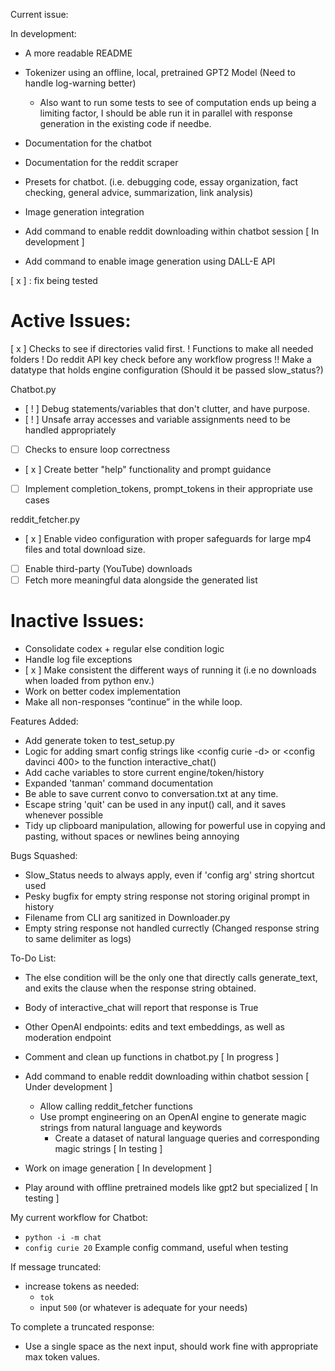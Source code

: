 Current issue:

In development:
- A more readable README

- Tokenizer using an offline, local, pretrained GPT2 Model (Need to handle log-warning better)
    - Also want to run some tests to see of computation ends up being a limiting factor, I should be able run it in parallel with response generation in the existing code if needbe.
- Documentation for the chatbot
- Documentation for the reddit scraper
- Presets for chatbot. (i.e. debugging code, essay organization, fact checking, general advice, summarization, link analysis)
- Image generation integration
- Add command to enable reddit downloading within chatbot session [ In development ]
- Add command to enable image generation using DALL-E API

[ x ] : fix being tested
# Active Issues:
[ x ] Checks to see if directories valid first.
! Functions to make all needed folders
! Do reddit API key check before any workflow progress
!! Make a datatype that holds engine configuration (Should it be passed slow_status?)

Chatbot.py
- [ ! ] Debug statements/variables that don't clutter, and have purpose.
- [ ! ] Unsafe array accesses and variable assignments need to be handled appropriately
- [ ] Checks to ensure loop correctness
- [ x ] Create better "help" functionality and prompt guidance
- [ ] Implement completion_tokens, prompt_tokens in their appropriate use cases



reddit_fetcher.py
- [ x ] Enable video configuration with proper safeguards for large mp4 files and total download size.
- [ ] Enable third-party (YouTube) downloads
- [ ] Fetch more meaningful data alongside the generated list

# Inactive Issues:
- Consolidate codex + regular else condition logic
- Handle log file exceptions
- [ x ] Make consistent the different ways of running it (i.e no downloads when loaded from python env.)
- Work on better codex implementation
- Make all non-responses “continue” in the while loop.

Features Added:
- Add generate token to test_setup.py
- Logic for adding smart config strings like <config curie -d> or <config davinci 400> to the function interactive_chat()
- Add cache variables to store current engine/token/history
- Expanded 'tanman' command documentation
- Be able to save current convo to conversation.txt at any time.
- Escape string 'quit' can be used in any input() call, and it saves whenever possible
- Tidy up clipboard manipulation, allowing for powerful use in copying and pasting, without spaces or newlines being annoying


Bugs Squashed:
- Slow_Status needs to always apply, even if 'config arg' string shortcut used
- Pesky bugfix for empty string response not storing original prompt in history
- Filename from CLI arg sanitized in Downloader.py
- Empty string response not handled currectly (Changed response string to same delimiter as logs)

To-Do List:
- The else condition will be the only one that directly calls generate_text, and exits the clause when the response string obtained.
- Body of interactive_chat will report that response is True

- Other OpenAI endpoints: edits and text embeddings, as well as moderation endpoint
- Comment and clean up functions in chatbot.py [ In progress ]
- Add command to enable reddit downloading within chatbot session [ Under development ]
    - Allow calling reddit_fetcher functions
    - Use prompt engineering on an OpenAI engine to generate magic strings from natural language and keywords
        - Create a dataset of natural language queries and corresponding magic strings [ In testing ]
- Work on image generation [ In development ]
- Play around with offline pretrained models like gpt2 but specialized [ In testing ]

My current workflow for Chatbot:
- `python -i -m chat`
- `config curie 20` Example config command, useful when testing

If message truncated:
- increase tokens as needed:
    - `tok`
    - input `500` (or whatever is adequate for your needs)

To complete a truncated response:
- Use a single space as the next input, should work fine with appropriate max token values.